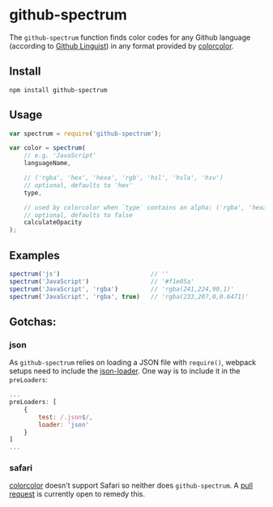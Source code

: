 # github-spectrum

The `github-spectrum` function finds color codes for any Github language (according to [Github Linguist](https://github.com/github/linguist)) in any format provided by [colorcolor](http://metaloha.github.io/color2color/).

## Install

    npm install github-spectrum

## Usage

```javascript
var spectrum = require('github-spectrum');

var color = spectrum(
	// e.g. 'JavaScript'
	languageName,

	// ('rgba', 'hex', 'hexa', 'rgb', 'hsl', 'hsla', 'hsv')
	// optional, defaults to 'hex'
	type,

	// used by colorcolor when `type` contains an alpha: ('rgba', 'hexa', 'hsla')
	// optional, defaults to false
	calculateOpacity
);
```

## Examples

```javascript
spectrum('js')                         // ''
spectrum('JavaScript')                 // '#f1e05a'
spectrum('JavaScript', 'rgba')         // 'rgba(241,224,90,1)'
spectrum('JavaScript', 'rgba', true)   // 'rgba(233,207,0,0.6471)'
```

## Gotchas:

### json
As `github-spectrum` relies on loading a JSON file with `require()`, webpack setups need to include the [json-loader](https://github.com/webpack/json-loader). One way is to include it in the `preLoaders`:

```javascript
...
preLoaders: [
    {
        test: /.json$/,
        loader: 'json'
    }
]
...
```

### safari
[colorcolor](http://metaloha.github.io/color2color/) doesn't support Safari so neither does `github-spectrum`. A [pull request](https://github.com/metaloha/color2color/pull/13) is currently open to remedy this.
